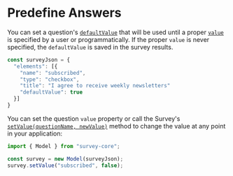 # Predefine Answers

You can set a question's [`defaultValue`](https://surveyjs.io/Documentation/Library?id=Question#defaultValue) that will be used until a proper [`value`](https://surveyjs.io/Documentation/Library?id=Question#value) is specified by a user or programmatically. If the proper `value` is never specified, the `defaultValue` is saved in the survey results.

```js
const surveyJson = {
  "elements": [{
    "name": "subscribed",
    "type": "checkbox",
    "title": "I agree to receive weekly newsletters"
    "defaultValue": true
  }]
}
```

You can set the question `value` property or call the Survey's [`setValue(questionName, newValue)`](https://surveyjs.io/Documentation/Library?id=surveymodel#setValue) method to change the value at any point in your application:

```js
import { Model } from "survey-core";

const survey = new Model(surveyJson);
survey.setValue("subscribed", false);
```